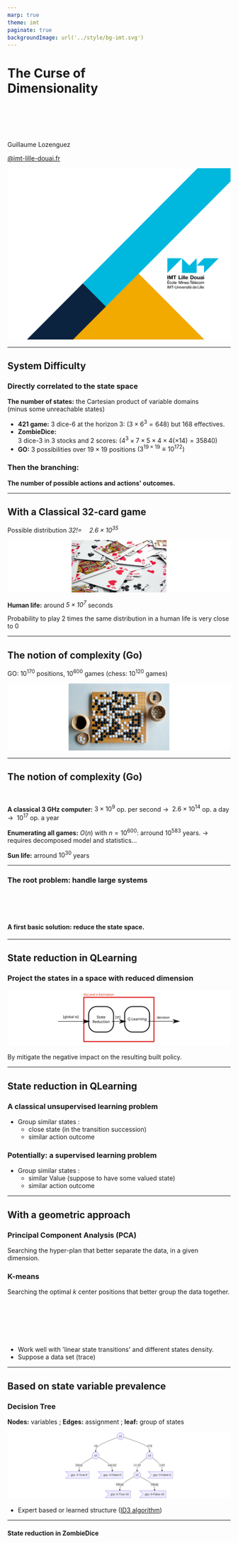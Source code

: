 ```yaml
---
marp: true
theme: imt
paginate: true
backgroundImage: url('../style/bg-imt.svg')
---
```


# The Curse of<br />Dimensionality

<br />
<br />
<br />
<br />

Guillaume Lozenguez

[@imt-lille-douai.fr](mailto:guillaume.lozenguez@imt-lille-douai.fr)

![bg](../style/bg-tittle.svg)


---

## System Difficulty

### Directly correlated to the state space

**The number of states:** the Cartesian product of variable domains <br /> (minus some unreachable states)

- **421 game:** $3$ dice-$6$ at the horizon $3$: $\left( 3 \times 6^3 = 648 \right)$ but $168$ effectives.
- **ZombieDice:** <br />$3$ dice-$3$ in $3$ stocks and $2$ scores: $\left( 4^3\times7\times5\times4\times4(\times14) = 35 840\right)$
- **GO:** $3$ possibilities over $19\times19$ positions $\left( 3^{19\times19} \equiv 10^{172} \right)$

### Then the branching:

**The number of possible actions and actions' outcomes.**

---

## With a Classical 32-card game

Possible distribution *$32!= \quad 2.6 \times 10^{35}$*

![](../figs/32cartes.svg)

**Human life:** around *$5 \times 10^{7}$* seconds

Probability to play 2 times the same distribution in a human life is very close to 0

---

## The notion of complexity (Go)

GO: $10^{170}$ positions, $10^{600}$ games (chess: $10^{120}$ games)

![](../figs/jeugo.svg)

---

## The notion of complexity (Go)

<br />

**A classical $3$ GHz computer:** $3\times10^9$ op. per second
$\rightarrow$ $~ 2.6 \times 10^{14}$ op. a day $\rightarrow$ $~ 10^{17}$ op. a year

**Enumerating all games:** $O(n)$ with $n=10^{600}$: arround $10^{583}$ years.
$\rightarrow$ requires decomposed model and statistics...

**Sun life:** arround $10^{30}$ years

---

### The root problem: handle large systems

<br />
<br />
<br />

#### A first basic solution: reduce the state space.

---
## State reduction in QLearning

### Project the states in a space with reduced dimension

![](../figs/qlearning-arch.svg)

By mitigate the negative impact on the resulting built policy.

---
## State reduction in QLearning

### A classical unsupervised learning problem

- Group similar states :
  * close state (in the transition succession)
  * similar action outcome

### Potentially: a supervised learning problem

- Group similar states :
  * similar Value (suppose to have some valued state)
  * similar action outcome

---

## With a geometric approach

### Principal Component Analysis (PCA)

Searching the hyper-plan that better separate the data, in a given dimension.

### K-means

Searching the optimal *k* center positions that better group the data together.

<br />
<br />
<br />
<br />
<br />

- Work well with 'linear state transitions' and different states density.
- Suppose a data set (trace)

---

## Based on state variable prevalence

### Decision Tree

**Nodes:** variables ; **Edges:** assignment ; **leaf:** group of states

![](../figs/decision-tree-grp.svg)

- Expert based or learned structure ([ID3 algorithm](https://en.wikipedia.org/wiki/ID3_algorithm))

---

#### State reduction in ZombieDice

